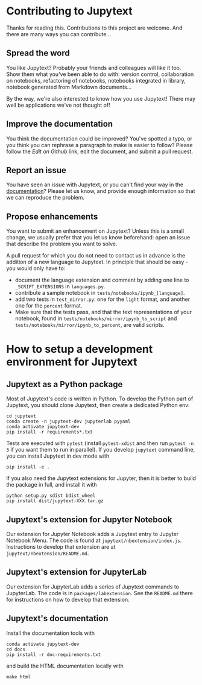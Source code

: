 # Contributing to Jupytext

Thanks for reading this. Contributions to this project are welcome.
And there are many ways you can contribute...

## Spread the word

You like Jupytext? Probably your friends and colleagues will like it too. 
Show them what you've been able to do with: version control, collaboration on notebooks, refactoring of notebooks, notebooks integrated in library, notebook generated from Markdown documents...

By the way, we're also interested to know how you use Jupytext! There may well be applications we've not thought of!

## Improve the documentation

You think the documentation could be improved? You've spotted a typo, or you think you can rephrase a paragraph to make is easier to follow? Please follow the _Edit on Github_ link, edit the document, and submit a pull request.

## Report an issue

You have seen an issue with Jupytext, or you can't find your way in the [documentation](https://jupytext.readthedocs.io)?
Please let us know, and provide enough information so that we can reproduce the problem.

## Propose enhancements

You want to submit an enhancement on Jupytext? Unless this is a small change, we usually prefer that you let us know beforehand: open an issue that describe the problem you want to solve.

A pull request for which you do not need to contact us in advance is the addition of a new language to Jupytext. In principle that should be easy - you would only have to:
- document the language extension and comment by adding one line to `_SCRIPT_EXTENSIONS` in `languages.py`.
- contribute a sample notebook in `tests/notebooks/ipynb_[language]`.
- add two tests in `test_mirror.py`: one for the `light` format, and another one for the `percent` format.
- Make sure that the tests pass, and that the text representations of your notebook, found in  `tests/notebooks/mirror/ipynb_to_script` and `tests/notebooks/mirror/ipynb_to_percent`, are valid scripts.

# How to setup a development environment for Jupytext

## Jupytext as a Python package

Most of Jupytext's code is written in Python. To develop the Python part of Jupytext, you should clone Jupytext, then create a dedicated Python env:
```
cd jupytext
conda create -n jupytext-dev jupyterlab pyyaml
conda activate jupytext-dev
pip install -r requirements*.txt
```

Tests are executed with `pytest` (install `pytest-xdist` and then run `pytest -n 3` if you want them to run in parallel). If you develop `jupytext` command line, you can install Jupytext in dev mode with
```
pip install -e .
````
If you also need the Jupytext extensions for Jupyter, then it is better to build the package in full, and install it with
```
python setup.py sdist bdist_wheel
pip install dist/jupytext-XXX.tar.gz
```

## Jupytext's extension for Jupyter Notebook

Our extension for Jupyter Notebook adds a Jupytext entry to Jupyter Notebook Menu. The code is found at `jupytext/nbextension/index.js`. Instructions to develop that extension are at `jupytext/nbextension/README.md`.

## Jupytext's extension for JupyterLab

Our extension for JupyterLab adds a series of Jupytext commands to JupyterLab. The code is in `packages/labextension`. See the `README.md` there for instructions on how to develop that extension.

## Jupytext's documentation

Install the documentation tools with
```
conda activate jupytext-dev
cd docs
pip install -r doc-requirements.txt
```
and build the HTML documentation locally with
```
make html
```
